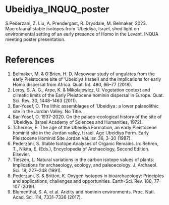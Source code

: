 # Ubeidiya_INQUQ_poster

S.Pederzani, Z. Liu, A. Prendergast, R. Drysdale, M. Belmaker, 2023. Macrofaunal stable isotopes from ‘Ubeidiya, Israel, shed light on environmental setting of an early presence of Homo in the Levant. INQUA meeting poster presentation. 

# References
1.	Belmaker, M. & O’Brien, H. D. Mesowear study of ungulates from the early Pleistocene site of ‘Ubeidiya (Israel) and the implications for early Homo dispersal from Africa. Quat. Int. 480, 66–77 (2018).
2.	Leroy, S. A. G., Arpe, K. & Mikolajewicz, U. Vegetation context and climatic limits of the Early Pleistocene hominin dispersal in Europe. Quat. Sci. Rev. 30, 1448–1463 (2011).
3.	Bar-Yosef, O. The lithic assemblages of ’Ubeidiya : a lower palaeolithic site in the Jordan Valley. No Title.
4.	Bar-Yosef, O. 1937-2020. On the palaeo-ecological history of the site of ʿUbeidiya. (Israel Academy of Sciences and Humanities, 1972).
5.	Tchernov, E. The age of the Ubeidiya Formation, an early Pleistocene hominid site in the Jordan valley, Israel. Age Ubeidiya Form. Early Pleistocene Hominid Site Jordan Val. Isr. 36, 3–30 (1987).
6.	Pederzani, S. Stable Isotope Analyses of Organic Remains. In: Rehren, T., Nikita, E. (Eds.), Encyclopedia of Archaeology, Second Edition. Elsevier. 
7.	Tieszen, L. Natural variations in the carbon isotope values of plants: Implications for archaeology, ecology, and paleoecology. J. Archaeol. Sci. 18, 227–248 (1991).
8.	Pederzani, S. & Britton, K. Oxygen isotopes in bioarchaeology: Principles and applications, challenges and opportunities. Earth-Sci. Rev. 188, 77–107 (2019).
9.	Blumenthal, S. A. et al. Aridity and hominin environments. Proc. Natl. Acad. Sci. 114, 7331–7336 (2017).




